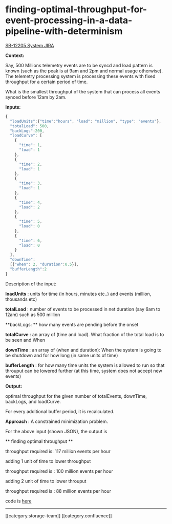 # finding-optimal-throughput-for-event-processing-in-a-data-pipeline-with-determinism

[SB-12205 System JIRA](https://browse/SB-12205)

**Context:**

Say, 500 Millions telemetry events are to be syncd and load pattern is known (such as the peak is at 9am and 2pm and normal usage otherwise). The telemetry processing system is processing these events with fixed throughput for a certain period of time.

What is the smallest throughput of the system that can process all events synced before 12am by 2am.

**Inputs:**

```js
{
  "loadUnits":{"time":"hours", "load": "million", "type": "events"},
  "totalLoad": 500,
  "backLogs":200,
  "loadCurve": [
    {
      "time": 1,
      "load": 1
    },
    {
      "time": 2,
      "load": 1
    },
    {
      "time": 3,
      "load": 1
    },
    {
      "time": 4,
      "load": 2
    },
    {
      "time": 5,
      "load": 0
    },
    {
      "time": 6,
      "load": 0
    }
  ],
  "downTime":
  [{"when": 2, "duration":0.5}],
  "bufferLength":2
}
```

Description of the input:

**loadUnits** : units for time (in hours, minutes etc..) and events (million, thousands etc)

**totalLoad** : number of events to be processed in net duration (say 6am to 12am) such as 500 million

\*\*backLogs: \*\* how many events are pending before the onset

**totalCurve** : an array of (time and load). What fraction of the total load is to be seen and When

**downTime** : an array of (when and duration): When the system is going to be shutdown and for how long (in same units of time)

**bufferLength** : for how many time units the system is allowed to run so that throuput can be lowered further (at this time, system does not accept new events)

**Output:**

optimal throughput for the given number of totalEvents, downTime, backLogs, and loadCurve.

For every additional buffer period, it is recalculated.

**Approach** : A constrained minimization problem.

For the above input (shown JSON), the output is

\*\* finding optimal throughput \*\*

throughput required is:  117 million events per hour

adding 1 unit of time to lower throughput

throughput required is :  100 million events per hour

adding 2 unit of time to lower throuput

throughput required is :  88 million events per hour

code is [here](https://github.com/ekstep/Data-Science/blob/master/explore/poc/autoscale/druidIndexing.py)

***

\[\[category.storage-team]] \[\[category.confluence]]
